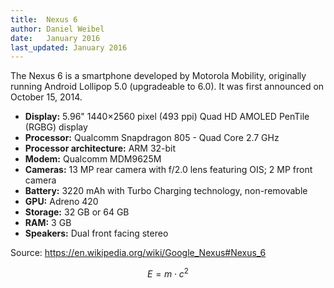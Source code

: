 ```yaml
---
title:  Nexus 6
author: Daniel Weibel
date:   January 2016
last_updated: January 2016
---
```


The Nexus 6 is a smartphone developed by Motorola Mobility, originally running Android Lollipop 5.0 (upgradeable to 6.0). It was first announced on October 15, 2014.

- **Display:** 5.96" 1440×2560 pixel (493 ppi) Quad HD AMOLED PenTile (RGBG) display
- **Processor:** Qualcomm Snapdragon 805 - Quad Core 2.7 GHz
- **Processor architecture:** ARM 32-bit
- **Modem:** Qualcomm MDM9625M
- **Cameras:** 13 MP rear camera with f/2.0 lens featuring OIS; 2 MP front camera
- **Battery:** 3220 mAh with Turbo Charging technology, non-removable
- **GPU:** Adreno 420
- **Storage:** 32 GB or 64 GB
- **RAM:** 3 GB
- **Speakers:** Dual front facing stereo

Source: <https://en.wikipedia.org/wiki/Google_Nexus#Nexus_6>

$$E = m \cdot c^2$$

